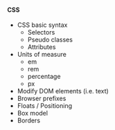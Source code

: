 #### CSS

- CSS basic syntax
	- Selectors
	- Pseudo classes
	- Attributes
- Units of measure
	- em
	- rem
	- percentage
	- px
- Modify DOM elements (i.e. text)
- Browser prefixes
- Floats / Positioning
- Box model
- Borders